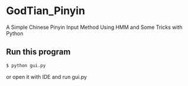 # GodTian_Pinyin
A Simple Chinese Pinyin Input Method Using HMM and Some Tricks with Python

## Run this program

``` bash
$ python gui.py
```

or open it with IDE and run gui.py
